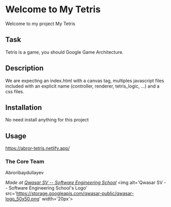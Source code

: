 # Welcome to My Tetris
Welcome to my project My Tetris

## Task
Tetris is a game, you should Google Game Architecture.

## Description
We are expecting an index.html with a canvas tag, multiples javascript files included with an explicit name (controller, renderer, tetris_logic, ...) and a css files.

## Installation
No need install anything for this project

## Usage
https://abror-tetris.netlify.app/

### The Core Team
Abroribaydullayev

<span><i>Made at <a href='https://qwasar.io'>Qwasar SV -- Software Engineering School</a></i></span>
<span><img alt='Qwasar SV -- Software Engineering School's Logo' src='https://storage.googleapis.com/qwasar-public/qwasar-logo_50x50.png' width='20px'></span>
